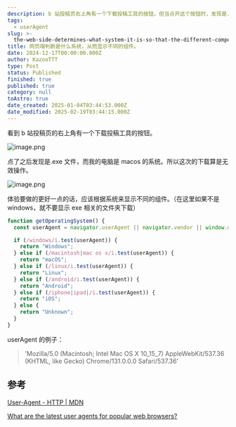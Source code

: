 ```yaml
---
description: b 站投稿页右上角有一个下载投稿工具的按钮，但当点开这个按钮时，发现是.exe文件，目前我的电脑使用的是macos系统。
tags:
  - userAgent
slug: >-
  the-web-side-determines-what-system-it-is-so-that-the-different-components-are-displayed
title: 网页端判断是什么系统，从而显示不同的组件。
date: 2024-12-17T00:00:00.000Z
author: KazooTTT
type: Post
status: Published
finished: true
published: true
category: null
toAstro: true
date_created: 2025-01-04T03:44:53.000Z
date_modified: 2025-02-19T03:44:15.000Z
---
```


看到 b 站投稿页的右上角有一个下载投稿工具的按钮。

![image.png](<https://pictures.kazoottt.top/2024/12/20241211-20241211213004.png>)

点了之后发现是.exe 文件，而我的电脑是 macos 的系统。所以这次的下载算是无效操作。

![image.png](<https://pictures.kazoottt.top/2024/12/20241211-20241211211526.png>)

体验要做的更好一点的话，应该根据系统来显示不同的组件。（在这里如果不是 windows，就不要显示 exe 相关的文件夹下载）

``` js
function getOperatingSystem() {
  const userAgent = navigator.userAgent || navigator.vendor || window.opera;

  if (/windows/i.test(userAgent)) {
    return "Windows";
  } else if (/macintosh|mac os x/i.test(userAgent)) {
    return "macOS";
  } else if (/linux/i.test(userAgent)) {
    return "Linux";
  } else if (/android/i.test(userAgent)) {
    return "Android";
  } else if (/iphone|ipad|/i.test(userAgent)) {
    return "iOS";
  } else {
    return "Unknown";
  }
}
```

userAgent 的例子：

> 'Mozilla/5.0 (Macintosh; Intel Mac OS X 10_15_7) AppleWebKit/537.36 (KHTML, like Gecko) Chrome/131.0.0.0 Safari/537.36'

## 参考

[User-Agent - HTTP \| MDN](<https://developer.mozilla.org/en-US/docs/Web/HTTP/Headers/User-Agent>)

[What are the latest user agents for popular web browsers?](<https://www.whatismybrowser.com/guides/the-latest-user-agent/>)
